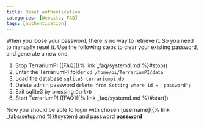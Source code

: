 ```yaml
---
title: Reset authentication
categories: [Website, FAQ]
tags: [authentication]
---
```


When you loose your password, there is no way to retrieve it. So you need to manually reset it. Use the following steps to clear your existing password, and generate a new one.

1. Stop TerrariumPI ([FAQ]({% link _faq/systemd.md %}#stop))
2. Enter the TerrariumPI folder `cd /home/pi/TerrariumPI/data`
3. Load the database `sqlite3 terrariumpi.db`
4. Delete admin password `delete from Setting where id = 'password';`
5. Exit sqlite3 by pressing `Ctrl+D`
6. Start TerrariumPI ([FAQ]({% link _faq/systemd.md %}#start))

Now you should be able to login with chosen [username]({% link _tabs/setup.md %}#system) and password **password**
